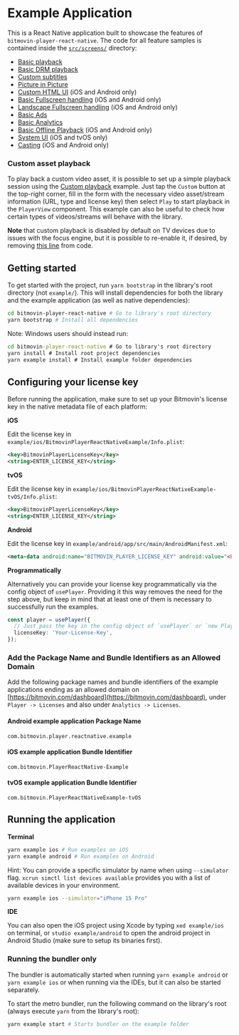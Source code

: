 # Example Application

This is a React Native application built to showcase the features of `bitmovin-player-react-native`. The code for all feature samples is contained
inside the [`src/screens/`](https://github.com/bitmovin/bitmovin-player-react-native/tree/development/example/src/screens) directory:

- [Basic playback](https://github.com/bitmovin/bitmovin-player-react-native/blob/development/example/src/screens/BasicPlayback.tsx)
- [Basic DRM playback](https://github.com/bitmovin/bitmovin-player-react-native/blob/development/example/src/screens/BasicDrmPlayback.tsx)
- [Custom subtitles](https://github.com/bitmovin/bitmovin-player-react-native/blob/development/example/src/screens/SubtitlePlayback.tsx)
- [Picture in Picture](https://github.com/bitmovin/bitmovin-player-react-native/blob/development/example/src/screens/BasicPictureInPicture.tsx)
- [Custom HTML UI](https://github.com/bitmovin/bitmovin-player-react-native/blob/development/example/src/screens/CustomHtmlUi.tsx) (iOS and Android only)
- [Basic Fullscreen handling](https://github.com/bitmovin/bitmovin-player-react-native/blob/development/example/src/screens/BasicFullscreenHandling.tsx) (iOS and Android only)
- [Landscape Fullscreen handling](https://github.com/bitmovin/bitmovin-player-react-native/blob/development/example/src/screens/LandscapeFullscreenHandling.tsx) (iOS and Android only)
- [Basic Ads](https://github.com/bitmovin/bitmovin-player-react-native/blob/development/example/src/screens/BasicAds.tsx)
- [Basic Analytics](https://github.com/bitmovin/bitmovin-player-react-native/blob/development/example/src/screens/BasicAnalytics.tsx)
- [Basic Offline Playback](https://github.com/bitmovin/bitmovin-player-react-native/blob/development/example/src/screens/OfflinePlayback.tsx) (iOS and Android only)
- [System UI](https://github.com/bitmovin/bitmovin-player-react-native/blob/development/example/src/screens/SystemUi.tsx) (iOS and tvOS only)
- [Casting](https://github.com/bitmovin/bitmovin-player-react-native/blob/development/example/src/screens/Casting.tsx) (iOS and Android only)

### Custom asset playback

To play back a custom video asset, it is possible to set up a simple playback session using the [Custom playback](https://github.com/bitmovin/bitmovin-player-react-native/blob/development/example/src/screens/CustomPlayback.tsx) example. Just tap the `Custom` button at the top-right corner, fill in the form with the necessary video asset/stream information (URL, type and license key) then select `Play` to start playback in the `PlayerView` component. This example can also be useful to check how certain types of videos/streams will behave with the library.

**Note** that custom playback is disabled by default on TV devices due to issues with the focus engine, but it is possible to re-enable it, if desired, by removing [this line](https://github.com/bitmovin/bitmovin-player-react-native/blob/development/example/src/App.tsx#L130) from code.

## Getting started

To get started with the project, run `yarn bootstrap` in the library's root directory (not `example/`). This will install dependencies for both the library and the example application (as well as native dependencies):

```sh
cd bitmovin-player-react-native # Go to library's root directory
yarn bootstrap # Install all dependencies
```

Note: Windows users should instead run:
```cmd
cd bitmovin-player-react-native # Go to library's root directory
yarn install # Install root project dependencies
yarn example install # Install example folder dependencies
```

## Configuring your license key

Before running the application, make sure to set up your Bitmovin's license key in the native metadata file of each platform:

**iOS**

Edit the license key in `example/ios/BitmovinPlayerReactNativeExample/Info.plist`:

```xml
<key>BitmovinPlayerLicenseKey</key>
<string>ENTER_LICENSE_KEY</string>
```

**tvOS**

Edit the license key in `example/ios/BitmovinPlayerReactNativeExample-tvOS/Info.plist`:

```xml
<key>BitmovinPlayerLicenseKey</key>
<string>ENTER_LICENSE_KEY</string>
```

**Android**

Edit the license key in `example/android/app/src/main/AndroidManifest.xml`:

```xml
<meta-data android:name="BITMOVIN_PLAYER_LICENSE_KEY" android:value="<ENTER_LICENSE_KEY>" />
```

**Programmatically**

Alternatively you can provide your license key programmatically via the config object of `usePlayer`. Providing it this way removes the need for the step above, but keep in mind that at least one of them is necessary to successfully run the examples.

```ts
const player = usePlayer({
  // Just pass the key in the config object of `usePlayer` or `new Player()` in each example
  licenseKey: 'Your-License-Key',
});
```

### Add the Package Name and Bundle Identifiers as an Allowed Domain

Add the following package names and bundle identifiers of the example applications ending as an allowed domain on [https://bitmovin.com/dashboard](https://bitmovin.com/dashboard), under `Player -> Licenses` and also under `Analytics -> Licenses`.

#### Android example application Package Name

```
com.bitmovin.player.reactnative.example
```

#### iOS example application Bundle Identifier

```
com.bitmovin.PlayerReactNative-Example
```

#### tvOS example application Bundle Identifier

```
com.bitmovin.PlayerReactNativeExample-tvOS
```

## Running the application

**Terminal**

```sh
yarn example ios # Run examples on iOS
yarn example android # Run examples on Android
```

Hint: You can provide a specific simulator by name when using `--simulator` flag. `xcrun simctl list devices available` provides you with a list of available devices in your environment.

```sh
yarn example ios --simulator="iPhone 15 Pro"
```

**IDE**

You can also open the iOS project using Xcode by typing `xed example/ios` on terminal, or `studio example/android` to open the android project in Android Studio (make sure to setup its binaries first).

### Running the bundler only

The bundler is automatically started when running `yarn example android` or `yarn example ios` or when running via the IDEs, but it can also be started separately.

To start the metro bundler, run the following command on the library's root (always execute `yarn` from the library's root):

```sh
yarn example start # Starts bundler on the example folder
```

